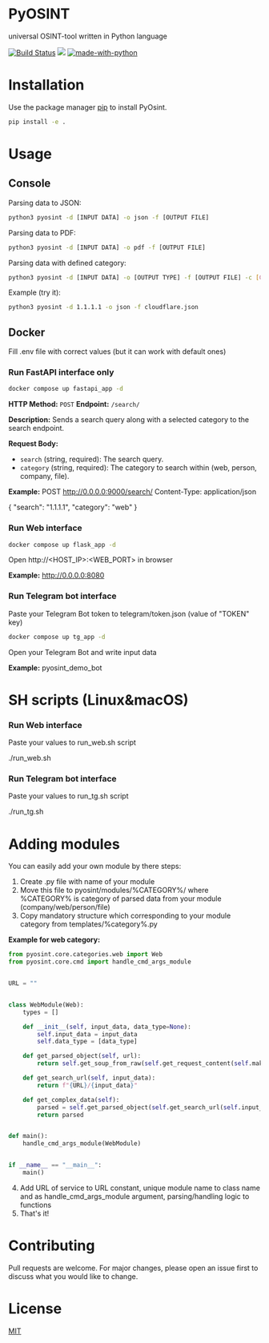 # PyOSINT
universal OSINT-tool written in Python language


[![Build Status](https://github.com/ignatovskiy/PyOSINT/actions/workflows/python-app.yml/badge.svg)](https://github.com/ignatovskiy/PyOSINT/actions)
![](https://img.shields.io/github/license/ignatovskiy/PyOSINT)
[![made-with-python](https://img.shields.io/badge/Made%20with-Python-1f425f.svg)](https://www.python.org/)


# Installation

Use the package manager [pip](https://pip.pypa.io/en/stable/) to install PyOsint.

```bash
pip install -e .
```


# Usage

## Console

Parsing data to JSON:
```bash
python3 pyosint -d [INPUT DATA] -o json -f [OUTPUT FILE]
```

Parsing data to PDF:
```bash
python3 pyosint -d [INPUT DATA] -o pdf -f [OUTPUT FILE]
```

Parsing data with defined category:
```bash
python3 pyosint -d [INPUT DATA] -o [OUTPUT TYPE] -f [OUTPUT FILE] -c [CATEGORY]
```

Example (try it):
```bash
python3 pyosint -d 1.1.1.1 -o json -f cloudflare.json
```

## Docker

Fill .env file with correct values (but it can work with default ones)

### Run FastAPI interface only

```bash
docker compose up fastapi_app -d
```

**HTTP Method:** `POST`
**Endpoint:** `/search/`

**Description:** Sends a search query along with a selected category to the search endpoint.

**Request Body:**
- `search` (string, required): The search query.
- `category` (string, required): The category to search within (web, person, company, file).

**Example:**
POST http://0.0.0.0:9000/search/
Content-Type: application/json

{
  "search": "1.1.1.1",
  "category": "web"
}


### Run Web interface

```bash
docker compose up flask_app -d
```

Open http://<HOST_IP>:<WEB_PORT> in browser

**Example:**
http://0.0.0.0:8080


### Run Telegram bot interface

Paste your Telegram Bot token to telegram/token.json (value of "TOKEN" key)

```bash
docker compose up tg_app -d
```

Open your Telegram Bot and write input data

**Example:**
pyosint_demo_bot

# SH scripts (Linux&macOS)

### Run Web interface

Paste your values to run_web.sh script

./run_web.sh

### Run Telegram bot interface

Paste your values to run_tg.sh script

./run_tg.sh


# Adding modules

You can easily add your own module by there steps:

1. Create .py file with name of your module
2. Move this file to pyosint/modules/%CATEGORY%/ where %CATEGORY% is category of parsed data from your module (company/web/person/file)
3. Copy mandatory structure which corresponding to your module category from templates/%category%.py

**Example for web category:**
```python
from pyosint.core.categories.web import Web
from pyosint.core.cmd import handle_cmd_args_module


URL = ""


class WebModule(Web):
    types = []

    def __init__(self, input_data, data_type=None):
        self.input_data = input_data
        self.data_type = [data_type]

    def get_parsed_object(self, url):
        return self.get_soup_from_raw(self.get_request_content(self.make_request('get', url)))

    def get_search_url(self, input_data):
        return f"{URL}/{input_data}"

    def get_complex_data(self):
        parsed = self.get_parsed_object(self.get_search_url(self.input_data))
        return parsed


def main():
    handle_cmd_args_module(WebModule)


if __name__ == "__main__":
    main()
```
4. Add URL of service to URL constant, unique module name to class name and as handle_cmd_args_module argument, parsing/handling logic to functions
5. That's it!


# Contributing
Pull requests are welcome. For major changes, please open an issue first to discuss what you would like to change.


# License
[MIT](https://choosealicense.com/licenses/mit/)
